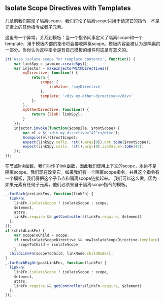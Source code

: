 ## Isolate Scope Directives with Templates
几章前我们实现了隔离scope，我们讨论了隔离scope只用于请求它的指令 - 不是元素上的其他指令或者子元素。

这里有一个异常，关系到模板：当一个指令同事定义了隔离scope和一个template，用于模板内部的指令将会接收隔离scope。模板内容会被认为是隔离的一部分。当你认为这种指令是有自己模板的组件时这是有意义的。
```js
it('uses isolate scope for template contents', function() {
    var linkSpy = jasmine.createSpy();
    var injector = makeInjectorWithDirectives({
        myDirective: function() {
            return {
                scope: {
                    isoValue: '=myDirective'
                },
                template: '<div my-other-directive></div>'
            };
        },
        myOtherDirective: function() {
            return {link: linkSpy};
        }
    });
    injector.invoke(function($compile, $rootScope) {
        var el = $('<div my-directive="42"></div>');
        $compile(el)($rootScope);
        expect(linkSpy.calls. rst().args[0]).not.toBe($rootScope);
        expect(linkSpy.calls. rst().args[0].isoValue).toBe(42);
    });
});
```
在节点link函数，我们叫作子link函数，因此我们使用上下文的scope，永远不是隔离scope。我们现在改变它，如果我们有一个隔离scope指令，并且这个指令有一个模板，我们将把这个子节点和隔离scope链接起来。
我们可以这么做，因为如果元素有任何子元素，他们必须来自于隔离scope指令的模板。
```js
_.forEach(preLinkFns, function(linkFn) {
  linkFn(
    linkFn.isolateScope ? isolateScope : scope,
    $element,
    attrs,
    linkFn.require && getControllers(linkFn.require, $element)
  ); 
});
if (childLinkFn) {
    var scopeToChild = scope;
    if (newIsolateScopeDirective && newIsolateScopeDirective.template) {
      scopeToChild = isolateScope;
    }
  childLinkFn(scopeToChild, linkNode.childNodes);
}
_.forEachRight(postLinkFns, function(linkFn) {
  linkFn(
    linkFn.isolateScope ? isolateScope : scope,
    $element,
    attrs,
    linkFn.require && getControllers(linkFn.require, $element)
  ); 
});
```